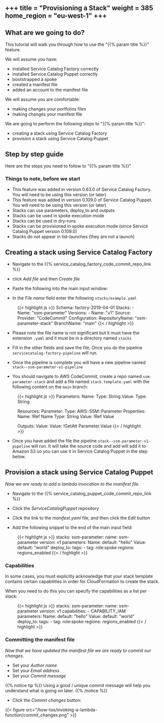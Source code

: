 +++
title = "Provisioning a Stack"
weight = 385
home_region = "eu-west-1"
+++
---

## What are we going to do?

This tutorial will walk you through how to use the "{{% param title %}}" feature.

We will assume you have:
 
 - installed Service Catalog Factory correctly
 - installed Service Catalog Puppet correctly
 - bootstrapped a spoke
 - created a manifest file
 - added an account to the manifest file

We will assume you are comfortable:
 - making changes your portfolios files
 - making changes your manifest file
 
We are going to perform the following steps to "{{% param title %}}":

- creating a stack using Service Catalog Factory
- provision a stack using Service Catalog Puppet


## Step by step guide

Here are the steps you need to follow to "{{% param title %}}"

### Things to note, before we start

- This feature was added in version 0.63.0 of Service Catalog Factory.  You will need to be using this version (or later)
- This feature was added in version 0.109.0 of Service Catalog Puppet.  You will need to be using this version (or later)
- Stacks can use parameters, deploy_to and outputs
- Stacks can be used in spoke execution mode
- Stacks can be used in dry-runs
- Stacks can be provisioned in spoke execution mode (since Service Catalog Puppet version 0.109.0)
- Stacks do not appear in list-launches (they are not a launch)

## Creating a stack using Service Catalog Factory

- Navigate to the {{% service_catalog_factory_code_commit_repo_link %}} 

- click _Add file_ and then _Create file_

- Paste the following into the main input window:

- In the _File name_ field enter the following `stacks/example.yaml`

 <figure>
  {{< highlight js >}}
Schema: factory-2019-04-01
Stacks:
  - Name: "ssm-parameter"
    Versions:
      - Name: "v1"
        Source:
          Provider: "CodeCommit"
          Configuration:
            RepositoryName: "ssm-parameter-stack"
            BranchName: "main"
  {{< / highlight >}}
 </figure>

- Please note the file name is not significant but it must have the extension `.yaml` and it must be in a directory named `stacks`

- Fill in the other fields and save the file.  Once you do the pipeline `servicecatalog-factory-pipeline` will run.  

- Once the pipeline is complete you will have a new pipeline named `stack--ssm-parameter-v1-pipeline`

- You should navigate to AWS CodeCommit, create a repo named `ssm-parameter-stack` and add a file named `stack.template.yaml` with the following content on the `main` branch:

 <figure>
  {{< highlight js >}}
Parameters:
  Name:
    Type: String
  Value:
    Type: String

Resources:
  Parameter:
    Type: AWS::SSM::Parameter
    Properties:
      Name: !Ref Name
      Type: String
      Value: !Ref Value

Outputs:
  Value:
    Value: !GetAtt Parameter.Value
{{< / highlight >}}
 </figure>

- Once you have added the file the pipeline `stack--ssm-parameter-v1-pipeline` will run.  It will take the source code and add will add it to Amazon S3 so you can use it in Service Catalog Puppet in the step below. 


## Provision a stack using Service Catalog Puppet

_Now we are ready to add a lambda invocation to the manifest file._

- Navigate to the {{% service_catalog_puppet_code_commit_repo_link %}}

- Click the *ServiceCatalogPuppet* repository

- Click the link to the *manifest.yaml* file, and then click the *Edit* button

- Add the following snippet to the end of the main input field:

 <figure>
  {{< highlight js >}}
stacks:
  ssm-parameter:
    name: ssm-parameter
    version: v1
    parameters:
      Name:
        default: "hello"
      Value:
        default: "world"
    deploy_to:
      tags:
        - tag: role:spoke
          regions: regions_enabled
  {{< / highlight >}}
 </figure>

### Capabilities

In some cases, you must explicitly acknowledge that your stack template contains certain capabilities in order for 
CloudFormation to create the stack.  

When you need to do this you can specify the capabilities as a list per stack:

 <figure>
  {{< highlight js >}}
stacks:
  ssm-parameter:
    name: ssm-parameter
    version: v1
    capabilities:
      - CAPABILITY_IAM
    parameters:
      Name:
        default: "hello"
      Value:
        default: "world"
    deploy_to:
      tags:
        - tag: role:spoke
          regions: regions_enabled
  {{< / highlight >}}
 </figure>

### Committing the manifest file

_Now that we have updated the manifest file we are ready to commit our changes._

- Set your *Author name*
- Set your *Email address*
- Set your *Commit message*

{{% notice tip %}}
Using a good / unique commit message will help you understand what is going on later.
{{% /notice %}}


- Click the *Commit changes* button:

{{< figure src="/how-tos/invoking-a-lambda-function/commit_changes.png" >}}
